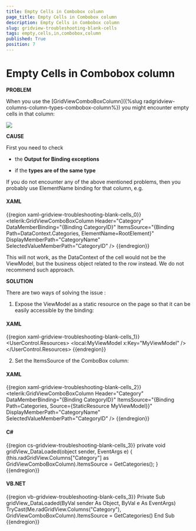 ```yaml
---
title: Empty Cells in Combobox column
page_title: Empty Cells in Combobox column
description: Empty Cells in Combobox column
slug: gridview-troubleshooting-blank-cells
tags: empty,cells,in,combobox,column
published: True
position: 7
---
```


# Empty Cells in Combobox column

__PROBLEM__

When you use the [GridViewComboBoxColumn]({%slug radgridview-columns-column-types-combobox-column%}) you might encounter empty cells in that column:

![](images/gridview_troubleshoot_blank_cells.png)

__CAUSE__

First you need to check

* the __Output for Binding exceptions__

* if the __types are of the same type__

If you do not encounter any of the above mentioned problems, then you probably use ElementName binding for that column, e.g.

#### __XAML__

{{region xaml-gridview-troubleshooting-blank-cells_0}}
	<telerik:GridViewComboBoxColumn Header="Category"
	DataMemberBinding="{Binding CategoryID}"
	ItemsSource="{Binding Path=DataContext.Categories, ElementName=RootElement}"
	DisplayMemberPath="CategoryName"
	SelectedValueMemberPath="CategoryID" />
{{endregion}}

This will not work, as the DataContext of the cell would not be the ViewModel, but the business object related to the row instead. We do not recommend such approach.

__SOLUTION__

There are two ways of solving the issue : 

1. Expose the ViewModel as a static resource on the page so that it can be easily accessible by the binding:

#### __XAML__

{{region xaml-gridview-troubleshooting-blank-cells_1}}
	<UserControl.Resources>
	    <local:MyViewModel x:Key="MyViewModel" />
	</UserControl.Resources>
{{endregion}}

2. Set the ItemsSource of the ComboBox column:

#### __XAML__

{{region xaml-gridview-troubleshooting-blank-cells_2}}
	<telerik:GridViewComboBoxColumn Header="Category"
	DataMemberBinding="{Binding CategoryID}"
	ItemsSource="{Binding Path=Categories, Source={StaticResource MyViewModel}}"
	DisplayMemberPath="CategoryName"
	SelectedValueMemberPath="CategoryID" />
{{endregion}}

#### __C#__

{{region cs-gridview-troubleshooting-blank-cells_3}}
	private void gridView_DataLoaded(object sender, EventArgs e)
	{
	    (this.radGridView.Columns["Category"] as GridViewComboBoxColumn).ItemsSource = GetCategories();
	}
{{endregion}}

#### __VB.NET__

{{region vb-gridview-troubleshooting-blank-cells_3}}
	Private Sub gridView_DataLoaded(ByVal sender As Object, ByVal e As EventArgs)
	    TryCast(Me.radGridView.Columns("Category"), GridViewComboBoxColumn).ItemsSource = GetCategories()
	End Sub
{{endregion}}
